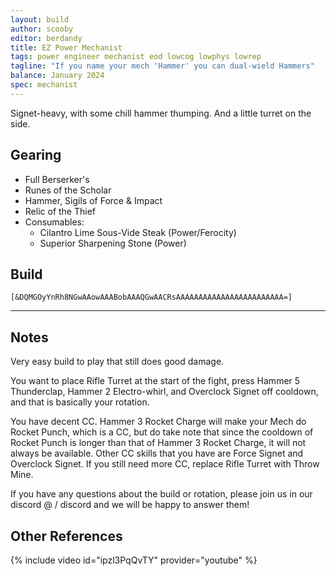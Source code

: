 ```yaml
---
layout: build
author: scooby
editor: berdandy
title: EZ Power Mechanist
tags: power engineer mechanist eod lowcog lowphys lowrep
tagline: "If you name your mech 'Hammer' you can dual-wield Hammers"
balance: January 2024
spec: mechanist
---
```


Signet-heavy, with some chill hammer thumping. And a little turret on the side.

## Gearing

- Full Berserker's
- Runes of the Scholar
- Hammer, Sigils of Force & Impact
- Relic of the Thief
- Consumables:
  - Cilantro Lime Sous-Vide Steak (Power/Ferocity)
  - Superior Sharpening Stone (Power)

## Build

`[&DQMGOyYnRh8NGwAAowAAABobAAAQGwAACRsAAAAAAAAAAAAAAAAAAAAAAAA=]`

---

<div data-armory-embed='skills' data-armory-ids='63049,5818,63253,63111,63095'></div><div data-armory-embed='specializations' data-armory-ids='6,38,70' data-armory-6-traits='1882,1892,1947' data-armory-38-traits='1914,1923,526' data-armory-70-traits='2279,2294,2292'></div>

## Notes

Very easy build to play that still does good damage.

You want to place Rifle Turret at the start of the fight, press Hammer 5 Thunderclap, Hammer 2 Electro-whirl, and Overclock Signet off cooldown, and that is basically your rotation.

You have decent CC. Hammer 3 Rocket Charge will make your Mech do Rocket Punch, which is a CC, but do take note that since the cooldown of Rocket Punch is longer than that of Hammer 3 Rocket Charge, it will not always be available. Other CC skills that you have are Force Signet and Overclock Signet. If you still need more CC, replace Rifle Turret with Throw Mine.

If you have any questions about the build or rotation, please join us in our discord @   / discord   and we will be happy to answer them!

## Other References

{% include video id="ipzl3PqQvTY" provider="youtube" %}


